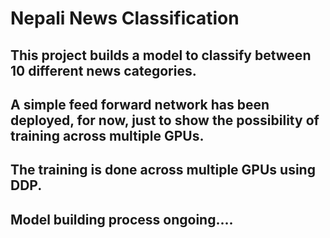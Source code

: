 # **Nepali News Classification**

## This project builds a model to classify between 10 different news categories.
## A simple feed forward network has been deployed, for now, just to show the possibility of training across multiple GPUs.
## The training is done across multiple GPUs using DDP.
## Model building process ongoing....
